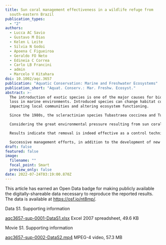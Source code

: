 ```yaml
---
title: Sun coral management effectiveness in a wildlife refuge from
  south-eastern Brazil
publication_types:
  - "2"
authors:
  - Lucca AC Savio
  - Gustavo M Dias
  - Kelen L Leite
  - Silvia N Godoi
  - Apoena C Figueiroa
  - Geraldo FO Neto
  - Edineia C Correa
  - Carlo LB Francini
  - admin
  - Marcelo V Kitahara
doi: 10.1002/aqc.3657
publication: "Aquatic Conservation: Marine and Freshwater Ecosystems"
publication_short: "Aquat. Conserv.: Mar. Freshw. Ecosyst."
abstract: >-
  The introduction of exotic species is one of the major causes for biodiversity
  loss in marine environments. Introduced species can change habitat complexity,
  impacting local communities and altering ecosystem functioning.

  Since the 1980s, the scleractinian species Tubastraea coccinea and Tubastraea. tagusensis (commonly known as sun corals) have been spreading in the south-western Atlantic, posing a major threat to local biodiversity and marine ecosystems. Nowadays, these species are reported from more than 3,500 km along the Brazilian coast and on at least 21 oil and gas offshore platforms.

  Considering the great environmental pressure resulting from sun coral invasion, this study verified the effectiveness of manual removal of Tubastraea spp. along a rocky shore in Alcatrazes Wildlife Refuge, one of the most pristine marine regions in Brazil.

  Results indicate that removal is indeed effective as a control technique; however, as invaders have high regeneration capabilities and recruitment rates, successive management efforts are essential. In order for management to be effective against Tubastraea's year-round release of clonal larvae, results suggest invaded areas should receive at least two management actions per year.

  Successive management efforts, in addition to the development of new techniques and prevention of new invasions should be priorities for mitigating sun coral impacts.
draft: false
featured: false
image:
  filename: ""
  focal_point: Smart
  preview_only: false
date: 2022-07-24T03:19:00.870Z
---
```

This article has earned an Open Data badge for making publicly available the digitally-shareable data necessary to reproduce the reported results. The data is available at <https://osf.io/nt8mp/>.

Data S1. Supporting information[](https://onlinelibrary.wiley.com/action/downloadSupplement?doi=10.1002%2Faqc.3657&file=aqc3657-sup-0001-DataS1.xlsx)

[aqc3657-sup-0001-DataS1.xlsx](https://onlinelibrary.wiley.com/action/downloadSupplement?doi=10.1002%2Faqc.3657&file=aqc3657-sup-0001-DataS1.xlsx) Excel 2007 spreadsheet, 49.6 KB

Movie S1. Supporting information[](https://onlinelibrary.wiley.com/action/downloadSupplement?doi=10.1002%2Faqc.3657&file=aqc3657-sup-0002-DataS2.mp4)

[aqc3657-sup-0002-DataS2.mp4](https://onlinelibrary.wiley.com/action/downloadSupplement?doi=10.1002%2Faqc.3657&file=aqc3657-sup-0002-DataS2.mp4) MPEG-4 video, 57.3 MB